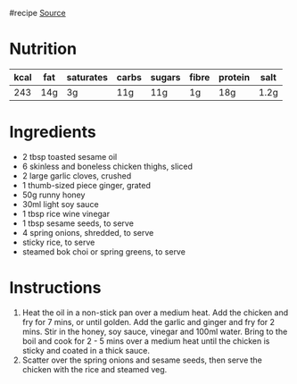 #recipe 
[Source](https://www.bbcgoodfood.com/recipes/easy-teriyaki-chicken)
# Nutrition
| kcal | fat | saturates | carbs | sugars | fibre | protein | salt |
| ---- | --- | --------- | ----- | ------ | ----- | ------- | ---- |
| 243  | 14g | 3g        | 11g   | 11g    | 1g    | 18g     | 1.2g |
# Ingredients
- 2 tbsp toasted sesame oil
- 6 skinless and boneless chicken thighs, sliced
- 2 large garlic cloves, crushed
- 1 thumb-sized piece ginger, grated
- 50g runny honey
- 30ml light soy sauce
- 1 tbsp rice wine vinegar
- 1 tbsp sesame seeds, to serve
- 4 spring onions, shredded, to serve
- sticky rice, to serve
- steamed bok choi or spring greens, to serve
# Instructions
1. Heat the oil in a non-stick pan over a medium heat. Add the chicken and fry for 7 mins, or until golden. Add the garlic and ginger and fry for 2 mins. Stir in the honey, soy sauce, vinegar and 100ml water. Bring to the boil and cook for 2 - 5 mins over a medium heat until the chicken is sticky and coated in a thick sauce.
2. Scatter over the spring onions and sesame seeds, then serve the chicken with the rice and steamed veg.